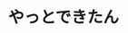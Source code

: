 <!DOCTYPE html>
<html>
  <head>
    <meta charset="utf-8">
    <title>タイトル</title>
    <link rel="stylesheet" href="CSS名.css">
    <link rel="stylesheet" href="//maxcdn.bootstrapcdn.com/font-awesome/4.3.0/css/font-awesome.min.css">
  </head>
  <body>
    <header>
      <h1>やっとできたん</h1>
    </header>
    <footer>
    </footer>
  </body>
<html>
